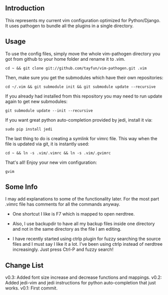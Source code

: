 Introduction
------------

This represents my current vim configuration optimized for Python/Django. It uses pathogen to bundle all the plugins in a single directory.

Usage
-----

To use the config files, simply move the whole vim-pathogen directory you got from github to your home folder and rename it to .vim.

    cd ~ && git clone git://github.com/tayfun/vim-pathogen.git .vim

Then, make sure you get the submodules which have their own repositories:

    cd ~/.vim && git submodule init && git submodule update --recursive

If you already had installed from this repository you may need to run update again to get new submodules:

    git submodule update --init --recursive


If you want great python auto-completion provided by jedi, install it via:

    sudo pip install jedi

The last thing to do is creating a symlink for vimrc file. This way when the file is updated via git, it is instantly used:

    cd ~ && ln -s .vim/.vimrc && ln -s .vim/.gvimrc

That's all! Enjoy your new vim configuration:

    gvim


Some Info
---------

I may add explanations to some of the functionality later. For the most part .vimrc file has comments for all the commands anyway.

* One shortcut I like is F7 which is mapped to open nerdtree.

* Also, I use backupdir to have all my backup files inside one directory and not in the same directory as the file I am editing.

* I have recently started using ctrlp plugin for fuzzy searching the source
files and I must say I like it a lot. I've been using ctrlp instead of
nerdtree increasingly. Just press Ctrl-P and fuzzy search!

Change List
-----------
v0.3: Added font size increase and decrease functions and mappings.
v0.2: Added jedi-vim and jedi instructions for python auto-completion that just works.
v0.1: First commit.
